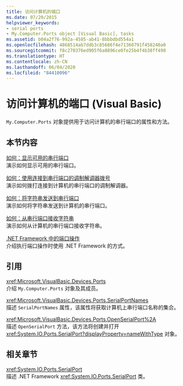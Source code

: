 ```yaml
---
title: 访问计算机的端口
ms.date: 07/20/2015
helpviewer_keywords:
- serial ports
- My.Computer.Ports object [Visual Basic], tasks
ms.assetid: b04a2f76-992a-4585-ab41-8bbbdbd554a1
ms.openlocfilehash: 4868514ab7ddb3c85686f4e71360791f458240a0
ms.sourcegitcommit: f8c270376ed905f6a8896ce0fe25b4f4b38ff498
ms.translationtype: HT
ms.contentlocale: zh-CN
ms.lasthandoff: 06/04/2020
ms.locfileid: "84410096"
---
```

# <a name="accessing-the-computers-ports-visual-basic"></a>访问计算机的端口 (Visual Basic)

`My.Computer.Ports` 对象提供用于访问计算机的串行端口的属性和方法。  
  
## <a name="in-this-section"></a>本节内容  

 [如何：显示可用的串行端口](how-to-show-available-serial-ports.md)  
 演示如何显示可用的串行端口。  
  
 [如何：使用连接到串行端口的调制解调器拨号](how-to-dial-modems-attached-to-serial-ports.md)  
 演示如何拨打连接到计算机的串行端口的调制解调器。  
  
 [如何：将字符串发送到串行端口](how-to-send-strings-to-serial-ports.md)  
 演示如何将字符串发送到计算机的串行端口。  
  
 [如何：从串行端口接收字符串](how-to-receive-strings-from-serial-ports.md)  
 演示如何从计算机的串行端口接收字符串。  
  
 [.NET Framework 中的端口操作](port-operations-in-the-net-framework.md)  
 介绍执行端口操作时使用 .NET Framework 的方式。  
  
## <a name="reference"></a>引用  

 <xref:Microsoft.VisualBasic.Devices.Ports>  
 介绍 `My.Computer.Ports` 对象及其成员。  
  
 <xref:Microsoft.VisualBasic.Devices.Ports.SerialPortNames>  
 描述 `SerialPortNames` 属性，该属性将获取计算机上串行端口名称的集合。  
  
 <xref:Microsoft.VisualBasic.Devices.Ports.OpenSerialPort%2A>  
 描述 `OpenSerialPort` 方法，该方法将创建并打开 <xref:System.IO.Ports.SerialPort?displayProperty=nameWithType> 对象。  
  
## <a name="related-sections"></a>相关章节  

 <xref:System.IO.Ports.SerialPort>  
 描述 .NET Framework <xref:System.IO.Ports.SerialPort> 类。
